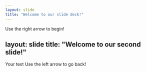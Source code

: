 ```yaml
---
layout: slide
title: "Welcome to our slide deck!"
---
```


Use the right arrow to begin!

layout: slide
title: "Welcome to our second slide!"
---
Your text
Use the left arrow to go back!
